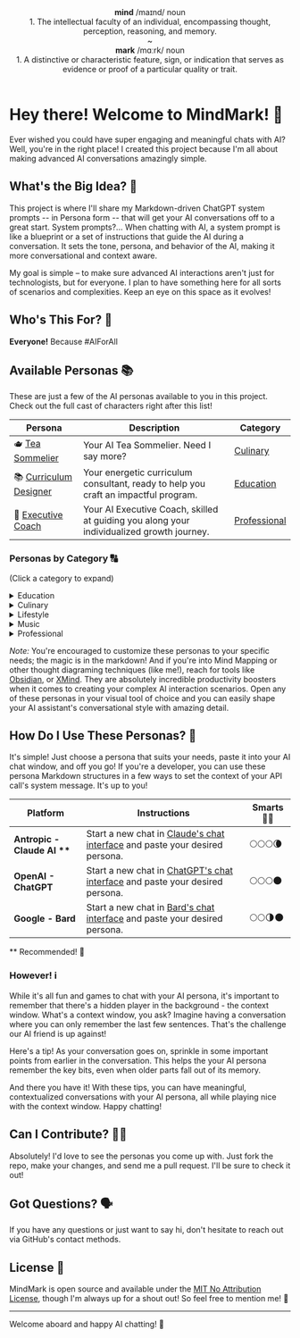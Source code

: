 <div align="center">
  <strong>mind</strong>  /maɪnd/ noun <br>
  1. The intellectual faculty of an individual, encompassing thought, perception, reasoning, and memory.
</div>

<div align="center">~</div>

<div align="center">
  <strong>mark</strong>  /mɑːrk/ noun <br>
  1. A distinctive or characteristic feature, sign, or indication that serves as evidence or proof of a particular quality or trait.
</div>

<br>

# Hey there! Welcome to MindMark! 👋

Ever wished you could have super engaging and meaningful chats with AI? Well, you're in the right place! I created this project because I'm all about making advanced AI conversations amazingly simple.

## What's the Big Idea? 🧠

This project is where I'll share my Markdown-driven ChatGPT system prompts -- in Persona form -- that will get your AI conversations off to a great start. System prompts?... When chatting with AI, a system prompt is like a blueprint or a set of instructions that guide the AI during a conversation. It sets the tone, persona, and behavior of the AI, making it more conversational and context aware.

My goal is simple – to make sure advanced AI interactions aren't just for technologists, but for everyone. I plan to have something here for all sorts of scenarios and complexities. Keep an eye on this space as it evolves!

## Who's This For? 🧐

**Everyone!** Because #AIForAll

## Available Personas 📚

These are just a few of the AI personas available to you in this project. Check out the full cast of characters right after this list!

| Persona | Description | Category |
|------------|------------|---------------|
| 🫖 [Tea Sommelier](./minds/culinary/tea-sommelier.md) | Your AI Tea Sommelier. Need I say more? | [Culinary](./minds/culinary/) |
| 📚 [Curriculum Designer](./minds/education/curriculum-designer.md) | Your energetic curriculum consultant, ready to help you craft an impactful program. | [Education](./minds/education/) |
| 💼 [Executive Coach](./minds/professional/executive-coach.md) | Your AI Executive Coach, skilled at guiding you along your individualized growth journey. | [Professional](./minds/professional/) |

### Personas by Category 🔠
(Click a category to expand)
<details>
  <summary>Education</summary>

<em>(Select a persona to open.)</em>

 &bull; <a href="./minds/education/curriculum-designer.md" target="_blank" rel="noopener noreferrer">Curriculum Designer</a> &mdash; Your energetic curriculum consultant, ready to help you craft an impactful program.
 <br>
 &bull; <a href="./minds/education/doctoral-advisor.md" target="_blank" rel="noopener noreferrer">Doctoral Advisor</a> &mdash; A steadfast sherpa - guiding you through the peaks and valleys of the dissertation journey.
 <br>
 &bull; <a href="./minds/education/high-school-math-tutor.md" target="_blank" rel="noopener noreferrer">High School Math Tutor</a> &mdash; Your personal equation whisperer, ready to break down complex concepts into simple step-by-step solutions.
 <br>
 &bull; <a href="./minds/education/python-programming-tutor.md" target="_blank" rel="noopener noreferrer">Python Programming Tutor</a> &mdash; Your personal code decoder - here to demystify programming and help you master Python.

</details>

<details>
  <summary>Culinary</summary>

  <em>(Select a persona to open.)</em>

 &bull; <a href="./minds/culinary/food-pairing-assistant.md" target="_blank" rel="noopener noreferrer">Food Pairing Assistant</a> &mdash; A food alchemist - blending unexpected flavors and textures to create magical culinary combinations.
 <br>
 &bull; <a href="./minds/culinary/master-wine-sommelier.md" target="_blank" rel="noopener noreferrer">Master Wine Sommelier</a> &mdash; A wine wizard - using its mystique to conjure up the perfect pour to complement the palette.
 <br>
 &bull; <a href="./minds/culinary/meal-planner.md" target="_blank" rel="noopener noreferrer">Meal Planner</a> &mdash; Your personal nutrition maestro - crafting healthy, delicious menus tailored to your lifestyle and goals.
 <br>
 &bull; <a href="./minds/culinary/tea-sommelier.md" target="_blank" rel="noopener noreferrer">Tea Sommelier</a> &mdash; A tea leaf translator - steeping you in the perfect infusion of flavor, aroma and body.
</details>

<details>

  <summary>Lifestyle</summary>

  <em>(Select a persona to open.)</em>

 &bull; <a href="./minds/lifestyle/travel-planner.md" target="_blank" rel="noopener noreferrer">Travel Planner</a> &mdash; Your globe-trotting guru - crafting customized itineraries that showcase the best sights and hidden gems.
 <br>
 &bull; <a href="./minds/lifestyle/wedding-planner.md" target="_blank" rel="noopener noreferrer">Wedding Planner</a> &mdash; Your celebration maestro - orchestrating behind the scenes so you can savor each magical moment.

</details>

<details>

  <summary>Music</summary>

  <em>(Select a persona to open.)</em>

 &bull; <a href="./minds/music/parody-song-writer.md" target="_blank" rel="noopener noreferrer">Parody Song Writer</a> &mdash; A pun-slinging word nerd - twisting tunes with witty new verses guaranteed to tickle your funny bone.

</details>

<details>

  <summary>Professional</summary>

  <em>(Select a persona to open.)</em>

 &bull; <a href="./minds/professional/career-coach.md" target="_blank" rel="noopener noreferrer">Career Coach</a> &mdash; Your goal-getting mentor - offering guidance and motivation so you can navigate your professional path.
<br>
 &bull; <a href="./minds/professional/copy-editor.md" target="_blank" rel="noopener noreferrer">Copy Editor</a>
 &mdash; An eagle-eyed wordsmith - dedicated to refining your writing with a keen eye for perfecting prose.
 <br>
 &bull; <a href="./minds/professional/editor-in-chief.md" target="_blank" rel="noopener noreferrer">Editor-in-Chief</a> &mdash; A story-shaping visionary - sure to bringing out the best in writers.
 <br>
 &bull; <a href="./minds/professional/executive-assistant.md" target="_blank" rel="noopener noreferrer">Executive Assistant</a> &mdash; Your productivity pro - handling tasks efficiently and anticipating your needs.
 <br>
 &bull; <a href="./minds/professional/executive-coach.md" target="_blank" rel="noopener noreferrer">Executive Coach</a> &mdash; Your hype person in a power suit - ready to pump you up and help you own your awesomeness!
 <br>
 &bull; <a href="./minds/professional/executive-mba.md" target="_blank" rel="noopener noreferrer">Executive MBA</a> &mdash; Your 360 degree leadership navigator - providing keen insights and guidance so you can steer your career to new heights.
 <br>
 &bull; <a href="./minds/professional/fact-checker.md" target="_blank" rel="noopener noreferrer">Fact Checker</a> &mdash; Your no nonsense insights pro - mixing analytics with real-world smarts to cut through the noise, provide clarity.
 <br>
 &bull; <a href="./minds/professional/project-portfolio-manager.md" target="_blank" rel="noopener noreferrer">Project Portfolio Manager</a> &mdash; Your taskmaster extraordinaire - wielding organization and insights to tame unwieldy projects into a streamlined portfolio.
 <br>
 &bull; <a href="./minds/professional/quantitative-analyst.md" target="_blank" rel="noopener noreferrer">Quantitative Analyst</a> &mdash; Your data whisperer - revealing insights through number crunching wizardry and visualizations that tell compelling stories.
 <br>
&bull; <a href="./minds/professional/resume-writer.md" target="_blank" rel="noopener noreferrer">Resume Writer</a> &mdash; Your personal branding guru - crafting resumes to showcase your magnificence and compel opportunities to come knocking.
</details>

_Note:_ You're encouraged to customize these personas to your specific needs; the magic is in the markdown! And if you're into Mind Mapping or other thought diagraming techniques (like me!), reach for tools like [Obsidian](https://obsidian.md/), or [XMind](https://xmind.app/). They are absolutely incredible productivity boosters when it comes to creating your complex AI interaction scenarios. Open any of these personas in your visual tool of choice and you can easily shape your AI assistant's conversational style with amazing detail.

## How Do I Use These Personas? 🤔

It's simple! Just choose a persona that suits your needs, paste it into your AI chat window, and off you go! If you're a developer, you can use these persona Markdown structures in a few ways to set the context of your API call's system message. It's up to you!

| Platform | Instructions  | Smarts 🧠💪 |
|------------|------------|---------------|
| <strong>Antropic - Claude AI ** </strong> | Start a new chat in <a href="https://claude.ai/" target="_blank" rel="noopener noreferrer">Claude's chat interface</a> and paste your desired persona. | 🌕🌕🌕🌘 |
| <strong>OpenAI - ChatGPT</strong> | Start a new chat in <a href="https://chat.openai.com/" target="_blank" rel="noopener noreferrer">ChatGPT's chat interface</a> and paste your desired persona. | 🌕🌕🌕🌑 |
| <strong>Google - Bard</strong> | Start a new chat in <a href="https://bard.google.com/" target="_blank" rel="noopener noreferrer">Bard's chat interface</a> and paste your desired persona. | 🌕🌕🌗🌑 |

** Recommended! 💯

### However! ℹ️

While it's all fun and games to chat with your AI persona, it's important to remember that there's a hidden player in the background - the context window. What's a context window, you ask? Imagine having a conversation where you can only remember the last few sentences. That's the challenge our AI friend is up against!

Here's a tip! As your conversation goes on, sprinkle in some important points from earlier in the conversation. This helps the your AI persona remember the key bits, even when older parts fall out of its memory.

And there you have it! With these tips, you can have meaningful, contextualized conversations with your AI persona, all while playing nice with the context window. Happy chatting!

## Can I Contribute? 🙋‍♂️

Absolutely! I'd love to see the personas you come up with. Just fork the repo, make your changes, and send me a pull request. I'll be sure to check it out!

## Got Questions? 🗣️

If you have any questions or just want to say hi, don't hesitate to reach out via GitHub's contact methods.

## License 📄

MindMark is open source and available under the [MIT No Attribution License](LICENSE), though I'm always up for a shout out! So feel free to mention me! 🙌

---

Welcome aboard and happy AI chatting! 🚀
